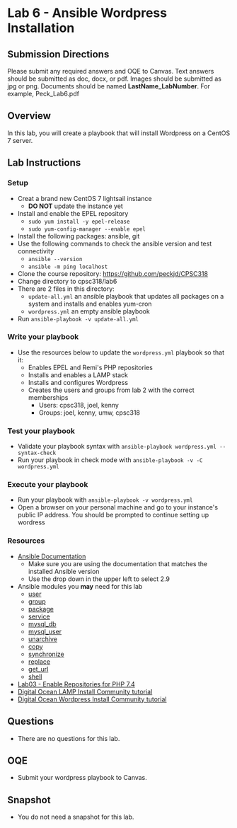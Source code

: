 # Lab 6 - Ansible Wordpress Installation

## Submission Directions
Please submit any required answers and OQE to Canvas. Text answers should be submitted as doc, docx, or pdf. Images should be submitted as jpg or png. Documents should be named **LastName_LabNumber**. For example, Peck_Lab6.pdf

## Overview
In this lab, you will create a playbook that will install Wordpress on a CentOS 7 server. 

## Lab Instructions

### Setup

- Creat a brand new CentOS 7 lightsail instance
    - **DO NOT** update the instance yet
- Install and enable the EPEL repository
    - `sudo yum install -y epel-release`
    - `sudo yum-config-manager --enable epel`
- Install the following packages: ansible, git
- Use the following commands to check the ansible version and test connectivity
    - `ansible --version`
    - `ansible -m ping localhost`
- Clone the course repository: https://github.com/peckjd/CPSC318
- Change directory to cpsc318/lab6
- There are 2 files in this directory:
    - `update-all.yml` an ansible playbook that updates all packages on a system and installs and enables yum-cron
    - `wordpress.yml` an empty ansible playbook
- Run `ansible-playbook -v update-all.yml`


### Write your playbook

- Use the resources below to update the `wordpress.yml` playbook so that it:
    - Enables EPEL and Remi's PHP repositories
    - Installs and enables a LAMP stack
    - Installs and configures Wordpress
    - Creates the users and groups from lab 2 with the correct memberships
        - Users: cpsc318, joel, kenny
        - Groups: joel, kenny, umw, cpsc318

### Test your playbook 
- Validate your playbook syntax with `ansible-playbook wordpress.yml --syntax-check` 
- Run your playbook in check mode with `ansible-playbook -v -C wordpress.yml` 

### Execute your playbook
- Run your playbook with `ansible-playbook -v wordpress.yml` 
- Open a browser on your personal machine and go to your instance's public IP address. You should be prompted to continue setting up wordress

### Resources
- [Ansible Documentation](https://docs.ansible.com/ansible/2.9/modules/modules_by_category.html)
    - Make sure you are using the documentation that matches the installed Ansible version 
    - Use the drop down in the upper left to select 2.9
- Ansible modules you **may** need for this lab
    - [user](https://docs.ansible.com/ansible/2.9/modules/user_module.html)
    - [group](https://docs.ansible.com/ansible/2.9/modules/group_module.html)
    - [package](https://docs.ansible.com/ansible/2.9/modules/package_module.html)
    - [service](https://docs.ansible.com/ansible/2.9/modules/service_module.html)
    - [mysql_db](https://docs.ansible.com/ansible/2.9/modules/mysql_db_module.html)
    - [mysql_user](https://docs.ansible.com/ansible/2.9/modules/mysql_user_module.html)
    - [unarchive](https://docs.ansible.com/ansible/2.9/modules/unarchive_module.html)
    - [copy](https://docs.ansible.com/ansible/2.9/modules/copy_module.html)
    - [synchronize](https://docs.ansible.com/ansible/2.9/modules/synchronize_module.html)
    - [replace](https://docs.ansible.com/ansible/2.9/modules/replace_module.html)
    - [get_url](https://docs.ansible.com/ansible/latest/collections/ansible/builtin/get_url_module.html)
    - [shell](https://docs.ansible.com/ansible/2.9/modules/shell_module.html)
- [Lab03 - Enable Repositories for PHP 7.4](https://github.com/peckjd/cpsc318/tree/main/lab03#enable-repositories-for-php-74)
- [Digital Ocean LAMP Install Community tutorial](https://www.digitalocean.com/community/tutorials/how-to-install-linux-apache-mysql-php-lamp-stack-on-centos-7)
- [Digital Ocean Wordpress Install Community tutorial](https://www.digitalocean.com/community/tutorials/how-to-install-wordpress-on-centos-7)


## Questions

- There are no questions for this lab.

## OQE

- Submit your wordpress playbook to Canvas.

## Snapshot

- You do not need a snapshot for this lab.